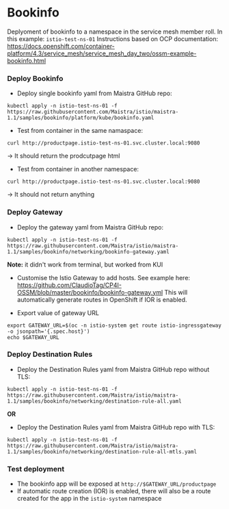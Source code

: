 # Bookinfo

Deplyoment of bookinfo to a namespace in the service mesh member roll.
In this example: `istio-test-ns-01`
Instructions based on OCP documentation: https://docs.openshift.com/container-platform/4.3/service_mesh/service_mesh_day_two/ossm-example-bookinfo.html

### Deploy Bookinfo
- Deploy single bookinfo yaml from Maistra GitHub repo:
```
kubectl apply -n istio-test-ns-01 -f https://raw.githubusercontent.com/Maistra/istio/maistra-1.1/samples/bookinfo/platform/kube/bookinfo.yaml
```
- Test from container in the same namaspace:
```
curl http://productpage.istio-test-ns-01.svc.cluster.local:9080
```
-> It should return the prodcutpage html
- Test from container in another namespace:
```
curl http://productpage.istio-test-ns-01.svc.cluster.local:9080
```
-> It should not return anything

### Deploy Gateway
- Deploy the gateway yaml from Maistra GitHub repo:
```
kubectl apply -n istio-test-ns-01 -f https://raw.githubusercontent.com/Maistra/istio/maistra-1.1/samples/bookinfo/networking/bookinfo-gateway.yaml
```
**Note:** it didn't work from terminal, but worked from KUI

- Customise the Istio Gateway to add hosts. See example here: https://github.com/ClaudioTag/CP4I-OSSM/blob/master/bookinfo/bookinfo-gateway.yml
This will automatically generate routes in OpenShift if IOR is enabled.

- Export value of gateway URL
```
export GATEWAY_URL=$(oc -n istio-system get route istio-ingressgateway -o jsonpath='{.spec.host}')
echo $GATEWAY_URL
```

### Deploy Destination Rules
- Deploy the Destination Rules yaml from Maistra GitHub repo without TLS:
```
kubectl apply -n istio-test-ns-01 -f https://raw.githubusercontent.com/Maistra/istio/maistra-1.1/samples/bookinfo/networking/destination-rule-all.yaml
```
**OR**
- Deploy the Destination Rules yaml from Maistra GitHub repo with TLS:
```
kubectl apply -n istio-test-ns-01 -f https://raw.githubusercontent.com/Maistra/istio/maistra-1.1/samples/bookinfo/networking/destination-rule-all-mtls.yaml
```

### Test deployment
- The bookinfo app will be exposed at ```http://$GATEWAY_URL/productpage```
- If automatic route creation (IOR) is enabled, there will also be a route created for the app in the `istio-system` namespace
